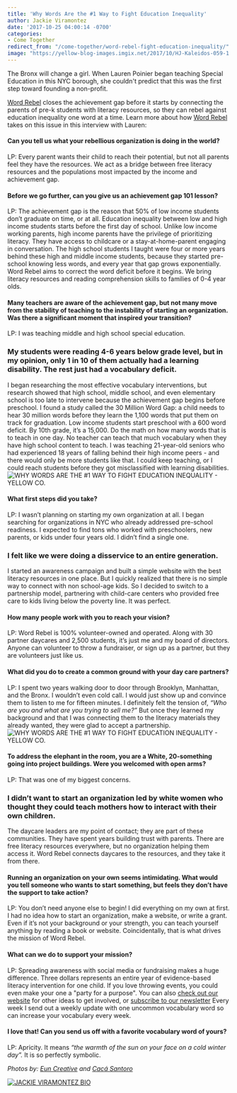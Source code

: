```yaml
---
title: 'Why Words Are the #1 Way to Fight Education Inequality'
author: Jackie Viramontez
date: '2017-10-25 04:00:14 -0700'
categories:
- Come Together
redirect_from: "/come-together/word-rebel-fight-education-inequality/"
image: "https://yellow-blog-images.imgix.net/2017/10/HJ-Kaleidos-059-1.jpg"
---
```


The Bronx will change a girl. When Lauren Poinier began teaching Special
Education in this NYC borough, she couldn't predict that this was the first step
toward founding a non-profit.

<!-- more -->

[Word Rebel](http://www.wordrebel.org/) closes the achievement gap before it
starts by connecting the parents of pre-k students with literacy resources, so
they can rebel against education inequality one word at a time. Learn more about
how [Word Rebel](http://www.wordrebel.org/) takes on this issue in this
interview with Lauren:

#### Can you tell us what your rebellious organization is doing in the world?

LP: Every parent wants their child to reach their potential, but not all parents
feel they have the resources. We act as a bridge between free literacy resources
and the populations most impacted by the income and achievement gap.

#### Before we go further, can you give us an achievement gap 101 lesson?

LP: The achievement gap is the reason that 50% of low income students don’t
graduate on time, or at all. Education inequality between low and high income
students starts before the first day of school. Unlike low income working
parents, high income parents have the privilege of prioritizing literacy. They
have access to childcare or a stay-at-home-parent engaging in conversation. The
high school students I taught were four or more years behind these high and
middle income students, because they started pre-school knowing less words, and
every year that gap grows exponentially. Word Rebel aims to correct the word
deficit before it begins. We bring literacy resources and reading comprehension
skills to families of 0-4 year olds.

#### Many teachers are aware of the achievement gap, but not many move from the stability of teaching to the instability of starting an organization. Was there a significant moment that inspired your transition?

LP: I was teaching middle and high school special education.

### My students were reading 4-6 years below grade level, but in my opinion, only 1 in 10 of them actually had a learning disability. The rest just had a vocabulary deficit.

I began researching the most effective vocabulary interventions, but research
showed that high school, middle school, and even elementary school is too late
to intervene because the achievement gap begins before preschool. I found a
study called the 30 Million Word Gap: a child needs to hear 30 million words
before they learn the 1,100 words that put them on track for graduation. Low
income students start preschool with a 600 word deficit. By 10th grade, it’s a
15,000\. Do the math on how many words that is to teach in one day. No teacher
can teach that much vocabulary when they have high school content to teach. I
was teaching 21-year-old seniors who had experienced 18 years of falling behind
their high income peers - and there would only be more students like that. I
could keep teaching, or I could reach students before they got misclassified
with learning disabilities.
![WHY WORDS ARE THE #1 WAY TO FIGHT EDUCATION INEQUALITY - YELLOW CO.](https://yellow-blog-images.imgix.net/2017/10/Yellow2016-80.jpg)

#### What first steps did you take?

LP: I wasn’t planning on starting my own organization at all. I began searching
for organizations in NYC who already addressed pre-school readiness. I expected
to find tons who worked with preschoolers, new parents, or kids under four years
old. I didn’t find a single one.

### I felt like we were doing a disservice to an entire generation.

I started an awareness campaign and built a simple website with the best
literacy resources in one place. But I quickly realized that there is no simple
way to connect with non school-age kids. So I decided to switch to a partnership
model, partnering with child-care centers who provided free care to kids living
below the poverty line. It was perfect.

#### How many people work with you to reach your vision?

LP: Word Rebel is 100% volunteer-owned and operated. Along with 30 partner
daycares and 2,500 students, it’s just me and my board of directors. Anyone can
volunteer to throw a fundraiser, or sign up as a partner, but they are
volunteers just like us.

#### What did you do to create a common ground with your day care partners?

LP: I spent two years walking door to door through Brooklyn, Manhattan, and the
Bronx. I wouldn’t even cold call. I would just show up and convince them to
listen to me for fifteen minutes. I definitely felt the tension of, _“Who are
you and what are you trying to sell me?”_ But once they learned my background
and that I was connecting them to the literacy materials they already wanted,
they were glad to accept a partnership.
![WHY WORDS ARE THE #1 WAY TO FIGHT EDUCATION INEQUALITY - YELLOW CO.](https://yellow-blog-images.imgix.net/2017/10/Yellow2016-79.jpg)

#### **To address the elephant in the room, you are a White, 20-something going into project buildings. Were you welcomed with open arms?**

LP: That was one of my biggest concerns.

### **I didn’t want to start an organization led by white women who thought they could teach mothers how to interact with their own children.**

The daycare leaders are my point of contact; they are part of these communities.
They have spent years building trust with parents. There are free literacy
resources everywhere, but no organization helping them access it. Word Rebel
connects daycares to the resources, and they take it from there.

#### **Running an organization on your own seems intimidating. What would you tell someone who wants to start something, but feels they don’t have the support to take action?**

LP: You don’t need anyone else to begin! I did everything on my own at first. I
had no idea how to start an organization, make a website, or write a grant. Even
if it’s not your background or your strength, you can teach yourself anything by
reading a book or website. Coincidentally, that is what drives the mission of
Word Rebel.

#### **What can we do to support your mission?**

LP: Spreading awareness with social media or fundraising makes a huge
difference. Three dollars represents an entire year of evidence-based literacy
intervention for one child. If you love throwing events, you could even make
your one a "party for a purpose". You can also
[check out our website](http://www.wordrebel.org/donate/) for other ideas to get
involved, or [subscribe to our newsletter](http://www.wordrebel.org/newsletter/)
Every week I send out a weekly update with one uncommon vocabulary word so can
increase your vocabulary every week.

#### **I love that! Can you send us off with a favorite vocabulary word of yours?**

LP: Apricity. It means _“the warmth of the sun on your face on a cold winter
day”._ It is so perfectly symbolic.

_Photos by: [Eun Creative](http://www.euncreative.com/) and
[Cacá Santoro](http://cacasantoro.com/)_

[![JACKIE VIRAMONTEZ BIO](https://yellow-blog-images.imgix.net/2017/04/JACKIE-BIO.jpg)](https://www.amazon.com/dp/1683502809/ref=asc_df_16835028095085146?smid=ATVPDKIKX0DER&tag=shopzilla0d-20&ascsubtag=shopzilla_rev_455-20;15012125790140187802310070301008005&linkCode=df0&creative=395093&creativeASIN=1683502809)
